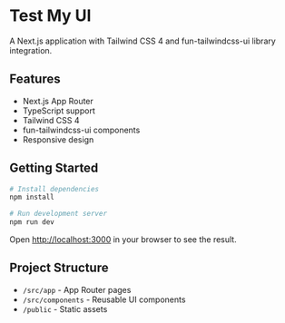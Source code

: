 # Test My UI

A Next.js application with Tailwind CSS 4 and fun-tailwindcss-ui library integration.

## Features

- Next.js App Router
- TypeScript support
- Tailwind CSS 4
- fun-tailwindcss-ui components
- Responsive design

## Getting Started

```bash
# Install dependencies
npm install

# Run development server
npm run dev
```

Open [http://localhost:3000](http://localhost:3000) in your browser to see the result.

## Project Structure

- `/src/app` - App Router pages
- `/src/components` - Reusable UI components
- `/public` - Static assets
